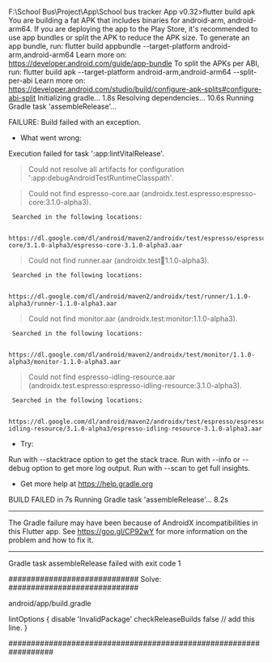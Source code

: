 F:\School Bus\Project\App\School bus tracker App v0.32>flutter build apk
You are building a fat APK that includes binaries for android-arm, android-arm64.
If you are deploying the app to the Play Store, it's recommended to use app bundles or split the APK to reduce the APK size.
    To generate an app bundle, run:
        flutter build appbundle --target-platform android-arm,android-arm64
        Learn more on: https://developer.android.com/guide/app-bundle
    To split the APKs per ABI, run:
        flutter build apk --target-platform android-arm,android-arm64 --split-per-abi
        Learn more on:  https://developer.android.com/studio/build/configure-apk-splits#configure-abi-split
Initializing gradle...                                              1.8s
Resolving dependencies...                                          10.6s
Running Gradle task 'assembleRelease'...


FAILURE: Build failed with an exception.



* What went wrong:

Execution failed for task ':app:lintVitalRelease'.

> Could not resolve all artifacts for configuration ':app:debugAndroidTestRuntimeClasspath'.

   > Could not find espresso-core.aar (androidx.test.espresso:espresso-core:3.1.0-alpha3).

     Searched in the following locations:

         https://dl.google.com/dl/android/maven2/androidx/test/espresso/espresso-core/3.1.0-alpha3/espresso-core-3.1.0-alpha3.aar

   > Could not find runner.aar (androidx.test:runner:1.1.0-alpha3).

     Searched in the following locations:

         https://dl.google.com/dl/android/maven2/androidx/test/runner/1.1.0-alpha3/runner-1.1.0-alpha3.aar

   > Could not find monitor.aar (androidx.test:monitor:1.1.0-alpha3).

     Searched in the following locations:

         https://dl.google.com/dl/android/maven2/androidx/test/monitor/1.1.0-alpha3/monitor-1.1.0-alpha3.aar

   > Could not find espresso-idling-resource.aar (androidx.test.espresso:espresso-idling-resource:3.1.0-alpha3).

     Searched in the following locations:

         https://dl.google.com/dl/android/maven2/androidx/test/espresso/espresso-idling-resource/3.1.0-alpha3/espresso-idling-resource-3.1.0-alpha3.aar



* Try:

Run with --stacktrace option to get the stack trace. Run with --info or --debug option to get more log output. Run with --scan to get full insights.



* Get more help at https://help.gradle.org



BUILD FAILED in 7s
Running Gradle task 'assembleRelease'...                            8.2s
*******************************************************************************************
The Gradle failure may have been because of AndroidX incompatibilities in this Flutter app.
See https://goo.gl/CP92wY for more information on the problem and how to fix it.
*******************************************************************************************
Gradle task assembleRelease failed with exit code 1


############################# Solve: #############################

android/app/build.gradle

lintOptions {
        disable 'InvalidPackage'
        checkReleaseBuilds false // add this line.
}

##################################################################
